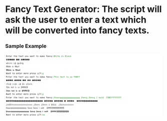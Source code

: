 
# Fancy Text Generator: The script will ask the user to enter a text which will be converted into fancy texts.

### Sample Example

<img src="/fancy_text_generator/img_guide_help/1.png" alt="slow_net_have_fast_internet_to_load_it_ok"/>

